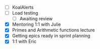* [ ] KoalAlerts
* [ ] Load testing
  * [ ] Awaiting review
* [x] Mentoring 1:1 with Julie
* [x] Primes and Arithmetic functions lecture
* [x] Getting epics ready in sprint planning
* [x] 1:1 with Eric
